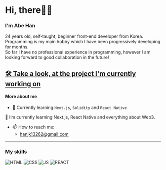 # Hi, there👋🏽

### I'm Abe Han
24 years old, self-taught, beginner front-end developer from Korea.
Programming is my main hobby which I have been progressively developing for months.  
So far I have no professional experience in programming, however I am looking forward to good collaboration in the future! 

## [🛠 Take a look, at the project I'm currently working on](https://urlseries.com/)

#### __More about me__
- 📖 Currently learning `Next.js`, `Solidity` and `React Native`
<!-- - 🛠 Right now, working on __Debtnote__ -->
🌱 I’m currently learning Next.js, React Native and everything about Web3.

- 📫 How to reach me: 
    - hanjk13262@gmail.com
---
### __My skills__
![HTML](https://img.icons8.com/color/48/000000/html-5--v1.png)
![CSS](https://img.icons8.com/color/48/000000/css3.png)
![JS](https://img.icons8.com/color/48/000000/javascript--v1.png)
![REACT](https://img.icons8.com/plasticine/48/000000/react.png)

 

